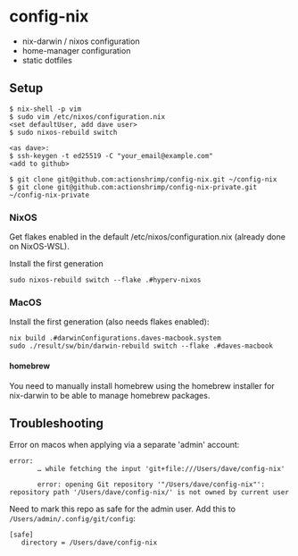 # config-nix

- nix-darwin / nixos configuration
- home-manager configuration
- static dotfiles

## Setup

```
$ nix-shell -p vim
$ sudo vim /etc/nixos/configuration.nix
<set defaultUser, add dave user>
$ sudo nixos-rebuild switch

<as dave>:
$ ssh-keygen -t ed25519 -C "your_email@example.com"
<add to github>

$ git clone git@github.com:actionshrimp/config-nix.git ~/config-nix
$ git clone git@github.com:actionshrimp/config-nix-private.git ~/config-nix-private
```

### NixOS

Get flakes enabled in the default /etc/nixos/configuration.nix (already done on NixOS-WSL).

Install the first generation

    sudo nixos-rebuild switch --flake .#hyperv-nixos

### MacOS

Install the first generation (also needs flakes enabled):

    nix build .#darwinConfigurations.daves-macbook.system
    sudo ./result/sw/bin/darwin-rebuild switch --flake .#daves-macbook

#### homebrew

You need to manually install homebrew using the homebrew installer for nix-darwin to be able to manage homebrew packages.


## Troubleshooting

Error on macos when applying via a separate 'admin' account:

```
error:
       … while fetching the input 'git+file:///Users/dave/config-nix'

       error: opening Git repository '"/Users/dave/config-nix"': repository path '/Users/dave/config-nix/' is not owned by current user
```

Need to mark this repo as safe for the admin user. Add this to `/Users/admin/.config/git/config`:

```
[safe]
   directory = /Users/dave/config-nix
```
